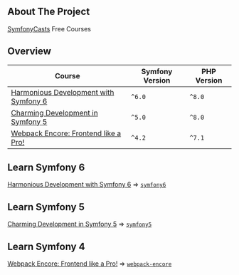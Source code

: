 ## About The Project
[SymfonyCasts][symfonycasts] Free Courses


## Overview
| Course                                               | Symfony Version | PHP Version |
|------------------------------------------------------|-----------------|-------------|
| [Harmonious Development with Symfony 6][sc-symfony6] | `^6.0`          | `^8.0`      |
| [Charming Development in Symfony 5][sc-symfony5]     | `^5.0`          | `^8.0`      |
| [Webpack Encore: Frontend like a Pro!][sc-webpack-encore]    | `^4.2`          | `^7.1`      |

[//]: # (| [Stellar Development with Symfony 4][sc-symfony-4]           | `^0.0`          | `^0.0`      |)
[//]: # (| [Lean and Mean Dev with PhpStorm &#40;for Symfony&#41;][sc-phpstorm] | `^0.0`          | `^0.0`      |)
[//]: # (| [Contributing back to Symfony!][sc-contributing]             | `^0.0`          | `^0.0`      |)


## Learn Symfony 6
[Harmonious Development with Symfony 6][sc-symfony6] => [`symfony6`][symfony6]


## Learn Symfony 5
[Charming Development in Symfony 5][sc-symfony5] => [`symfony5`][symfony5]


[//]: # (## Learn JavaScript)
[//]: # 


## Learn Symfony 4
[Webpack Encore: Frontend like a Pro!][sc-webpack-encore] => [`webpack-encore`][webpack-encore]  

[//]: # ([Stellar Development with Symfony 4][sc-symfony-4] => [`symfony-4`][symfony-4])
[//]: # ([Lean and Mean Dev with PhpStorm &#40;for Symfony&#41;][sc-phpstorm] => [`phpstorm`][phpstorm])
[//]: # ([Contributing back to Symfony!][sc-contributing] => [`contributing`][contributing])





[//]: # (Links)
[symfonycasts]: https://symfonycasts.com/

[sc-symfony6]: https://symfonycasts.com/screencast/symfony
[symfony6]: https://github.com/habibun/symfony-casts/tree/symfony6

[sc-symfony5]: https://symfonycasts.com/screencast/symfony5
[symfony5]: https://github.com/habibun/symfony-casts/tree/symfony5

[sc-webpack-encore]: https://symfonycasts.com/screencast/webpack-encore
[webpack-encore]: https://github.com/habibun/symfony-casts/tree/webpack-encore

[sc-symfony-4]: https://symfonycasts.com/screencast/symfony
[symfony-4]: https://github.com/habibun/symfony-casts/tree/symfony-4

[sc-phpstorm]: https://symfonycasts.com/screencast/phpstorm
[phpstorm]: https://github.com/habibun/symfony-casts/tree/phpstorm

[sc-contributing]: https://symfonycasts.com/screencast/contributing
[contributing]: https://github.com/habibun/symfony-casts/tree/contributing

[//]: # (Note about initial commit)
[//]: # (replica course code of finish directory)
